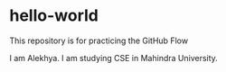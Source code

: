 # hello-world
This repository is for practicing the GitHub Flow

I am Alekhya. I am studying CSE in Mahindra University.
